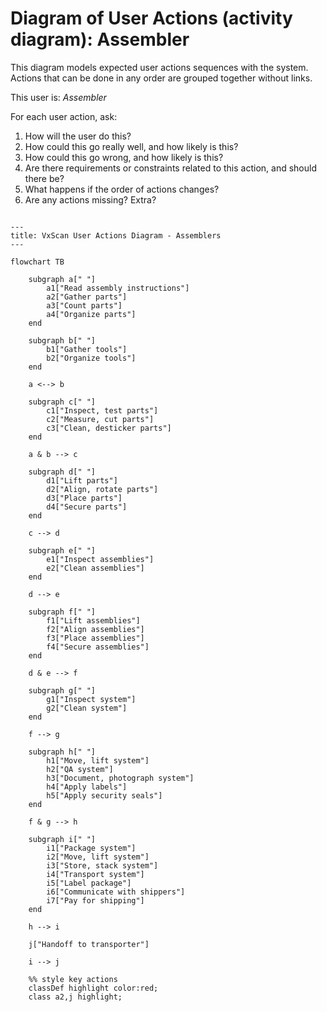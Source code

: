 # Diagram of User Actions (activity diagram): Assembler

This diagram models expected user actions sequences with the system.  Actions that can be done in any order are grouped together without links.

This user is:
*Assembler*

For each user action, ask:  
1. How will the user do this?  
2. How could this go really well, and how likely is this?  
3. How could this go wrong, and how likely is this?  
4. Are there requirements or constraints related to this action, and should there be?
5. What happens if the order of actions changes?
6. Are any actions missing?  Extra?


```mermaid

---
title: VxScan User Actions Diagram - Assemblers
---

flowchart TB

    subgraph a[" "]
        a1["Read assembly instructions"]
        a2["Gather parts"]
        a3["Count parts"]
        a4["Organize parts"]
    end

    subgraph b[" "]
        b1["Gather tools"]
        b2["Organize tools"]
    end

    a <--> b

    subgraph c[" "]
        c1["Inspect, test parts"]
        c2["Measure, cut parts"]
        c3["Clean, desticker parts"]
    end

    a & b --> c

    subgraph d[" "]
        d1["Lift parts"]
        d2["Align, rotate parts"]
        d3["Place parts"]
        d4["Secure parts"]
    end

    c --> d

    subgraph e[" "]
        e1["Inspect assemblies"]
        e2["Clean assemblies"]
    end

    d --> e

    subgraph f[" "]
        f1["Lift assemblies"]
        f2["Align assemblies"]
        f3["Place assemblies"]
        f4["Secure assemblies"]
    end

    d & e --> f

    subgraph g[" "]
        g1["Inspect system"]
        g2["Clean system"]
    end

    f --> g

    subgraph h[" "]
        h1["Move, lift system"]
        h2["QA system"]
        h3["Document, photograph system"]
        h4["Apply labels"]
        h5["Apply security seals"]
    end

    f & g --> h

    subgraph i[" "]
        i1["Package system"]
        i2["Move, lift system"]
        i3["Store, stack system"]
        i4["Transport system"]
        i5["Label package"]
        i6["Communicate with shippers"]
        i7["Pay for shipping"]
    end

    h --> i

    j["Handoff to transporter"]

    i --> j

    %% style key actions
    classDef highlight color:red;
    class a2,j highlight;

```